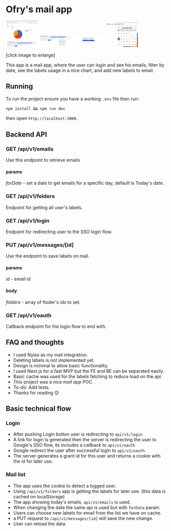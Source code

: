 # Ofry's mail app
<a href="https://raw.githubusercontent.com/OfryL/email-client/refs/heads/master/screenshots/1.png"><img src="https://raw.githubusercontent.com/OfryL/email-client/refs/heads/master/screenshots/1.png" width="20%" /></a>
<a href="https://raw.githubusercontent.com/OfryL/email-client/refs/heads/master/screenshots/2.png"><img src="https://raw.githubusercontent.com/OfryL/email-client/refs/heads/master/screenshots/2.png" width="20%" /></a>
<a href="https://raw.githubusercontent.com/OfryL/email-client/refs/heads/master/screenshots/3.png"><img src="https://raw.githubusercontent.com/OfryL/email-client/refs/heads/master/screenshots/3.png" width="20%" /></a>
<a href="https://raw.githubusercontent.com/OfryL/email-client/refs/heads/master/screenshots/4.png"><img src="https://raw.githubusercontent.com/OfryL/email-client/refs/heads/master/screenshots/4.png" width="20%" /></a>

[click image to enlarge]

This app is a mail app, where the user can login and see his emails, filter by date, see the labels usage in a nice chart, and add new labels to email. 

## Running
To run the project ensure you have a working `.env` file then run:
```bash
npm install && npm run dev
```
then open `http://localhost:3000`.

## Backend API
### GET /api/v1/emails
Use this endpoint to retrieve emails
#### params
*forDate* - set a date to get emails for a specific day, default is Today's date.

### GET /api/v1/folders
Endpoint for getting all user's labels.

### GET /api/v1/login
Endpoint for redirecting user to the SSO login flow.

### PUT /api/v1/messages/[id]
Use the endpoint to save labels on mail.

#### params
*id* - email id

#### body
*folders* - array of floder's ids to set.

### GET /api/v1/oauth
Callback endpoint for the login flow to end with. 

## FAQ and thoughts
- I used Nylas as my mail integration.
- Deleting labels is not implemented yet.
- Design is minimal to allow basic functionality.
- I used Next.js for a fast MVP but the FE and BE can be separated easily.
- Basic cache was used for the labels fetching to reduce load on the api.
- This project was a nice *mail app* POC
- To-do: Add tests.
- Thanks for reading 😊

## Basic technical flow
### Login
- After pushing Login button user is redirecting to `api/v1/login`
- A link for login is generated then the server is redirecting the user to Google's SSO flow, its includes a callback to `api/v1/oauth`
- Google redirect the user after successful login to `api/v1/oauth`.
- The server generates a grant id for this user and returns a cookie with the id for later use.

### Mail list
- The app uses the cookie to detect a logged user.
- Using `/api/v1/folders` app is getting the labels for later use. (this data is cached on localStorage)
- The app showing today's emails, `api/v1/emails` is used.
- When changing the date the same api is used but with `forDate` param.
- Users can choose new labels for email from the list we have on cache.
- a PUT request to `/api/v1/messages/[id]` will save the new change.
- User can reload the data.